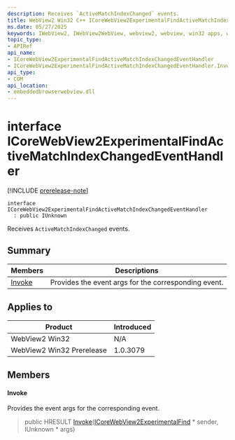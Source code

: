 ```yaml
---
description: Receives `ActiveMatchIndexChanged` events.
title: WebView2 Win32 C++ ICoreWebView2ExperimentalFindActiveMatchIndexChangedEventHandler
ms.date: 05/27/2025
keywords: IWebView2, IWebView2WebView, webview2, webview, win32 apps, win32, edge, ICoreWebView2, ICoreWebView2Controller, browser control, edge html, ICoreWebView2ExperimentalFindActiveMatchIndexChangedEventHandler
topic_type: 
- APIRef
api_name:
- ICoreWebView2ExperimentalFindActiveMatchIndexChangedEventHandler
- ICoreWebView2ExperimentalFindActiveMatchIndexChangedEventHandler.Invoke
api_type:
- COM
api_location:
- embeddedbrowserwebview.dll
---
```


# interface ICoreWebView2ExperimentalFindActiveMatchIndexChangedEventHandler

[!INCLUDE [prerelease-note](../includes/prerelease-note.md)]

```
interface ICoreWebView2ExperimentalFindActiveMatchIndexChangedEventHandler
  : public IUnknown
```

Receives `ActiveMatchIndexChanged` events.

## Summary

 Members                        | Descriptions
--------------------------------|---------------------------------------------
[Invoke](#invoke) | Provides the event args for the corresponding event.

## Applies to

Product                         | Introduced
--------------------------------|---------------------------------------------
WebView2 Win32            |    N/A
WebView2 Win32 Prerelease |    1.0.3079

## Members

#### Invoke

Provides the event args for the corresponding event.

> public HRESULT [Invoke](#invoke)([ICoreWebView2ExperimentalFind](icorewebview2experimentalfind.md#icorewebview2experimentalfind) * sender, IUnknown * args)

